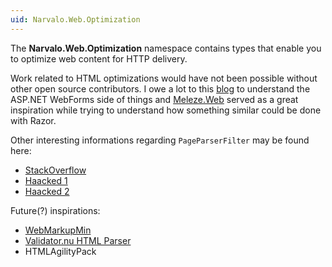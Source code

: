 ```yaml
---
uid: Narvalo.Web.Optimization
---
```


The **Narvalo.Web.Optimization** namespace contains types that enable you to
optimize web content for HTTP delivery.

Work related to HTML optimizations would have not been
possible without other open source contributors. I owe a lot to this
[blog](http://omari-o.blogspot.com/2009/09/aspnet-white-space-cleaning-with-no.html)
to understand the ASP.NET WebForms side of things and
[Meleze.Web](https://github.com/meleze/Meleze.Web)
served as a great inspiration while trying to understand
how something similar could be done with Razor.

Other interesting informations regarding `PageParserFilter` may be found here:
- [StackOverflow](http://stackoverflow.com/questions/1480373/generic-inhertied-viewpage-and-new-property)
- [Haacked 1](http://haacked.com/archive/2006/05/03/PageParser.GetCompiledPageInstanceWeirdnessWhenDebugSetToFalseInWeb.config.aspx)
- [Haacked 2](http://haacked.com/archive/2009/05/05/page-view-lockdown.aspx)

Future(?) inspirations:
- [WebMarkupMin](http://webmarkupmin.codeplex.com/)
- [Validator.nu HTML Parser](http://about.validator.nu/htmlparser/)
- HTMLAgilityPack